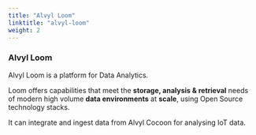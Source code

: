 ```yaml
---
title: "Alvyl Loom"
linktitle: "alvyl-loom"
weight: 2
---
```


### Alvyl Loom

Alvyl Loom is a platform for Data Analytics.

Loom offers capabilities that meet the **storage, analysis & retrieval** needs of modern high volume **data environments** at **scale**, using Open Source technology stacks.

It can integrate and ingest data from Alvyl Cocoon for analysing IoT data.

